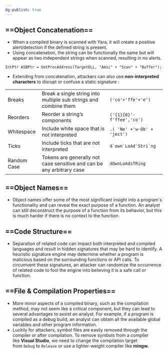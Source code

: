 ```yaml
---
dg-publish: true
---
```







## ==Object Concatenation==

- When a compiled binary is scanned with Yara, it will create a positive alert/detection if the defined string is present.
- Using concatenation, the string can be functionally the same but will appear as two independent strings when scanned, resulting in no alerts.

```Shell
IntPtr ASBPtr = GetProcAddress(TargetDLL, "Amsi" + "Scan" + "Buffer");
```

- Extending from concatenation, attackers can also use **non-interpreted characters** to disrupt or confuse a static signature :

|   |   |   |
|---|---|---|
|Breaks|Break a single string into multiple sub strings and combine them|`('co'+'ffe'+'e')`|
|Reorders|Reorder a string’s components|`('{1}{0}'-f'ffee','co')`|
|Whitespace|Include white space that is not interpreted|`.( 'Ne' +'w-Ob' + 'ject')`|
|Ticks|Include ticks that are not interpreted|``d`own`LoAd`Stri`ng``|
|Random Case|Tokens are generally not case sensitive and can be any arbitrary case|`dOwnLoAdsTRing`|

## ==Object Names==

- Object names offer some of the most significant insight into a program's functionality and can reveal the exact purpose of a function. An analyst can still deconstruct the purpose of a function from its behavior, but this is much harder if there is no context to the function.

## ==Code Structure==

- Separation of related code can impact both interpreted and compiled languages and result in hidden signatures that may be hard to identify. A heuristic signature engine may determine whether a program is malicious based on the surrounding functions or API calls. To circumvent these signatures, an attacker can randomize the occurrence of related code to fool the engine into believing it is a safe call or function.

## ==File & Compilation Properties==

- More minor aspects of a compiled binary, such as the compilation method, may not seem like a critical component, but they can lead to several advantages to assist an analyst. For example, if a program is compiled as a debug build, an analyst can obtain all the available global variables and other program information.
- Luckily for attackers, symbol files are easily removed through the compiler or after compilation. To remove symbols from a compiler like **Visual Studio**, we need to change the compilation target from `Debug` to `Release` or use a lighter-weight compiler like **mingw.**